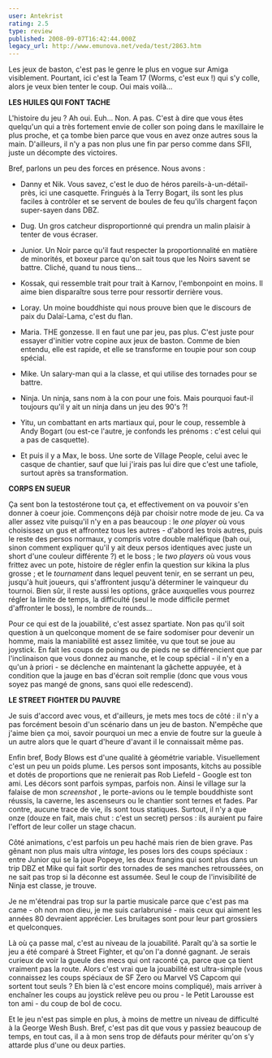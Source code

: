 ```yaml
---
user: Antekrist
rating: 2.5
type: review
published: 2008-09-07T16:42:44.000Z
legacy_url: http://www.emunova.net/veda/test/2863.htm
---
```

Les jeux de baston, c'est pas le genre le plus en vogue sur Amiga visiblement. Pourtant, ici c'est la Team 17 (Worms, c'est eux !) qui s'y colle, alors je veux bien tenter le coup. Oui mais voilà...  

  

**LES HUILES QUI FONT TACHE**  

L'histoire du jeu ? Ah oui. Euh... Non. A pas. C'est à dire que vous êtes quelqu'un qui a très fortement envie de coller son poing dans le maxillaire le plus proche, et ça tombe bien parce que vous en avez onze autres sous la main. D'ailleurs, il n'y a pas non plus une fin par perso comme dans SFII, juste un décompte des victoires.  

Bref, parlons un peu des forces en présence. Nous avons :  

- Danny et Nik. Vous savez, c'est le duo de héros pareils-à-un-détail-près, ici une casquette. Fringués à la Terry Bogart, ils sont les plus faciles à contrôler et se servent de boules de feu qu'ils chargent façon super-sayen dans DBZ.  

- Dug. Un gros catcheur disproportionné qui prendra un malin plaisir à tenter de vous écraser.  

- Junior. Un Noir parce qu'il faut respecter la proportionnalité en matière de minorités, et boxeur parce qu'on sait tous que les Noirs savent se battre. Cliché, quand tu nous tiens...  

- Kossak, qui ressemble trait pour trait à Karnov, l'embonpoint en moins. Il aime bien disparaître sous terre pour ressortir derrière vous.  

- Loray. Un moine bouddhiste qui nous prouve bien que le discours de paix du Dalaï-Lama, c'est du flan.  

- Maria. THE gonzesse. Il en faut une par jeu, pas plus. C'est juste pour essayer d'initier votre copine aux jeux de baston. Comme de bien entendu, elle est rapide, et elle se transforme en toupie pour son coup spécial.  

- Mike. Un salary-man qui a la classe, et qui utilise des tornades pour se battre.  

- Ninja. Un ninja, sans nom à la con pour une fois. Mais pourquoi faut-il toujours qu'il y ait un ninja dans un jeu des 90's ?!  

- Yitu, un combattant en arts martiaux qui, pour le coup, ressemble à Andy Bogart (ou est-ce l'autre, je confonds les prénoms : c'est celui qui a pas de casquette).  

- Et puis il y a Max, le boss. Une sorte de Village People, celui avec le casque de chantier, sauf que lui j'irais pas lui dire que c'est une tafiole, surtout après sa transformation.  

  

**CORPS EN SUEUR**  

Ça sent bon la testostérone tout ça, et effectivement on va pouvoir s'en donner à coeur joie. Commençons déjà par choisir notre mode de jeu. Ca va aller assez vite puisqu'il n'y en a pas beaucoup : le _one player_ où vous choisissez un gus et affrontez tous les autres - d'abord les trois autres, puis le reste des persos normaux, y compris votre double maléfique (bah oui, sinon comment expliquer qu'il y ait deux persos identiques avec juste un short d'une couleur différente ?) et le boss ; le _two players_ où vous vous frittez avec un pote, histoire de régler enfin la question sur kikina la plus grosse ; et le _tournament_ dans lequel peuvent tenir, en se serrant un peu, jusqu'à huit joueurs, qui s'affrontent jusqu'à déterminer le vainqueur du tournoi. Bien sûr, il reste aussi les options, grâce auxquelles vous pourrez régler la limite de temps, la difficulté (seul le mode difficile permet d'affronter le boss), le nombre de rounds...  

Pour ce qui est de la jouabilité, c'est assez spartiate. Non pas qu'il soit question à un quelconque moment de se faire sodomiser pour devenir un homme, mais la maniabilité est assez limitée, vu que tout se joue au joystick. En fait les coups de poings ou de pieds ne se différencient que par l'inclinaison que vous donnez au manche, et le coup spécial - il n'y en a qu'un à priori - se déclenche en maintenant la gâchette appuyée, et à condition que la jauge en bas d'écran soit remplie (donc que vous vous soyez pas mangé de gnons, sans quoi elle redescend).  

  

**LE STREET FIGHTER DU PAUVRE**  

Je suis d'accord avec vous, et d'ailleurs, je mets mes tocs de côté : il n'y a pas forcément besoin d'un scénario dans un jeu de baston. N'empêche que j'aime bien ça moi, savoir pourquoi un mec a envie de foutre sur la gueule à un autre alors que le quart d'heure d'avant il le connaissait même pas.  

Enfin bref, Body Blows est d'une qualité à géométrie variable. Visuellement c'est un peu un poids plume. Les persos sont imposants, kitchs au possible et dotés de proportions que ne renierait pas Rob Liefeld - Google est ton ami. Les décors sont parfois sympas, parfois non. Ainsi le village sur la falaise de mon _screenshot_ , le porte-avions ou le temple bouddhiste sont réussis, la caverne, les ascenseurs ou le chantier sont ternes et fades. Par contre, aucune trace de vie, ils sont tous statiques. Surtout, il n'y a que onze (douze en fait, mais chut : c'est un secret) persos : ils auraient pu faire l'effort de leur coller un stage chacun.  

Côté animations, c'est parfois un peu haché mais rien de bien grave. Pas gênant non plus mais ultra _vintage_, les poses lors des coups spéciaux : entre Junior qui se la joue Popeye, les deux frangins qui sont plus dans un trip DBZ et Mike qui fait sortir des tornades de ses manches retroussées, on ne sait pas trop si la déconne est assumée. Seul le coup de l'invisibilité de Ninja est classe, je trouve.  

Je ne m'étendrai pas trop sur la partie musicale parce que c'est pas ma came - oh non mon dieu, je me suis carlabrunisé - mais ceux qui aiment les années 80 devraient apprécier. Les bruitages sont pour leur part grossiers et quelconques.  

Là où ça passe mal, c'est au niveau de la jouabilité. Paraît qu'à sa sortie le jeu a été comparé à Street Fighter, et qu'on l'a donné gagnant. Je serais curieux de voir la gueule des mecs qui ont raconté ça, parce que ça tient vraiment pas la route. Alors c'est vrai que la jouabilité est ultra-simple (vous connaissez les coups spéciaux de SF Zero ou Marvel VS Capcom qui sortent tout seuls ? Eh bien là c'est encore moins compliqué), mais arriver à enchaîner les coups au joystick relève peu ou prou - le Petit Larousse est ton ami - du coup de bol de cocu.  

Et le jeu n'est pas simple en plus, à moins de mettre un niveau de difficulté à la George Wesh Bush. Bref, c'est pas dit que vous y passiez beaucoup de temps, en tout cas, il a à mon sens trop de défauts pour mériter qu'on s'y attarde plus d'une ou deux parties.